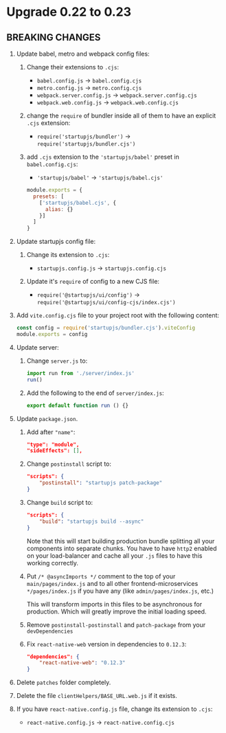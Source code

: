# Upgrade 0.22 to 0.23

## BREAKING CHANGES

1. Update babel, metro and webpack config files:

    1. Change their extensions to `.cjs`:
        - `babel.config.js` -> `babel.config.cjs`
        - `metro.config.js` -> `metro.config.cjs`
        - `webpack.server.config.js` -> `webpack.server.config.cjs`
        - `webpack.web.config.js` -> `webpack.web.config.cjs`

    2. change the `require` of bundler inside all of them to have an explicit `.cjs` extension:
        - `require('startupjs/bundler')` -> `require('startupjs/bundler.cjs')`

    3. add `.cjs` extension to the `'startupjs/babel'` preset in `babel.config.cjs`:

        - `'startupjs/babel'` -> `'startupjs/babel.cjs'`

        ```js
        module.exports = {
          presets: [
            ['startupjs/babel.cjs', {
              alias: {}
            }]
          ]
        }
        ```

2. Update startupjs config file:

    1. Change its extension to `.cjs`:
        - `startupjs.config.js` -> `startupjs.config.cjs`

    2. Update it's `require` of config to a new CJS file:
        - `require('@startupjs/ui/config')` -> `require('@startupjs/ui/config-cjs/index.cjs')`

3. Add `vite.config.cjs` file to your project root with the following content:

    ```js
    const config = require('startupjs/bundler.cjs').viteConfig
    module.exports = config
    ```

4. Update server:

    1. Change `server.js` to:
        ```js
        import run from './server/index.js'
        run()
        ```

    2. Add the following to the end of `server/index.js`:
        ```js
        export default function run () {}
        ```

5. Update `package.json`.

    1. Add after `"name"`:
        ```json
        "type": "module",
        "sideEffects": [],
        ```

    2. Change `postinstall` script to:
        ```json
        "scripts": {
            "postinstall": "startupjs patch-package"
        }
        ```

    3. Change `build` script to:
        ```json
        "scripts": {
            "build": "startupjs build --async"
        }
        ```

        Note that this will start building production bundle splitting all your components into separate chunks.
        You have to have `http2` enabled on your load-balancer and cache all your `.js` files to have this working correctly.

    4. Put `/* @asyncImports */` comment to the top of your `main/pages/index.js` and to all other frontend-microservices `*/pages/index.js` if you have any (like `admin/pages/index.js`, etc.)

        This will transform imports in this files to be asynchronous for production. Which will greatly improve the initial loading speed.

    5. Remove `postinstall-postinstall` and `patch-package` from your `devDependencies`

    6. Fix `react-native-web` version in dependencies to `0.12.3`:
        ```json
        "dependencies": {
            "react-native-web": "0.12.3"
        }
        ```

6. Delete `patches` folder completely.

7. Delete the file `clientHelpers/BASE_URL.web.js` if it exists.

8. If you have `react-native.config.js` file, change its extension to `.cjs`:
    - `react-native.config.js` -> `react-native.config.cjs`

